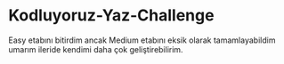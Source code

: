 # Kodluyoruz-Yaz-Challenge

Easy etabını bitirdim ancak 
Medium etabını eksik olarak tamamlayabildim
umarım ileride kendimi daha çok geliştirebilirim.